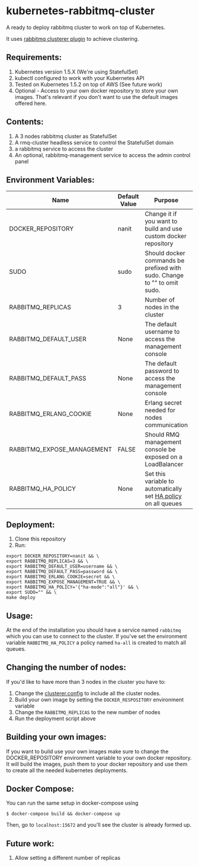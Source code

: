 # kubernetes-rabbitmq-cluster

A ready to deploy rabbitmq cluster to work on top of Kubernetes.

It uses [rabbitmq clusterer plugin](https://github.com/rabbitmq/rabbitmq-clusterer) to achieve clustering.

## Requirements:
1. Kubernetes version 1.5.X (We're using StatefulSet)
2. kubectl configured to work with your Kubernetes API
3. Tested on Kubernetes 1.5.2 on top of AWS (See future work)
4. Optional - Access to your own docker repository to store your own images. That's relevant if you don't want to use the default images offered here.

## Contents:

1. A 3 nodes rabbitmq cluster as StatefulSet
2. A rmq-cluster headless service to control the StatefulSet domain
3. a rabbitmq service to access the cluster
4. An optional, rabbitmq-management service to access the admin control panel

## Environment Variables:
| Name                         | Default Value         | Purpose                                                                  | Can be changed? |
|------------------------------|-----------------------|--------------------------------------------------------------------------|-----------------|
| DOCKER_REPOSITORY            | nanit                 | Change it if you want to build and use custom docker repository          | Yes             |
| SUDO                         | sudo                  | Should docker commands be prefixed with sudo. Change to "" to omit sudo. | Yes             |
| RABBITMQ_REPLICAS            | 3                     | Number of nodes in the cluster                                           | No              |
| RABBITMQ_DEFAULT_USER        | None                  | The default username to access the management console                    | Yes             |
| RABBITMQ_DEFAULT_PASS        | None                  | The default password to access the management console                    | Yes             |
| RABBITMQ_ERLANG_COOKIE       | None                  | Erlang secret needed for nodes communication                             | Yes             |
| RABBITMQ_EXPOSE_MANAGEMENT   | FALSE                 | Should RMQ management console be exposed on a LoadBalancer               | Yes             |
| RABBITMQ_HA_POLICY           | None                  | Set this variable to automatically set [HA policy](https://www.rabbitmq.com/ha.html) on all queues           | Yes             |

## Deployment:

1. Clone this repository
2. Run:

```
export DOCKER_REPOSITORY=nanit && \
export RABBITMQ_REPLICAS=3 && \
export RABBITMQ_DEFAULT_USER=username && \
export RABBITMQ_DEFAULT_PASS=password && \
export RABBITMQ_ERLANG_COOKIE=secret && \
export RABBITMQ_EXPOSE_MANAGEMENT=TRUE && \
export RABBITMQ_HA_POLICY='{"ha-mode":"all"}' && \
export SUDO="" && \
make deploy
```

## Usage:

At the end of the installation you should have a service named `rabbitmq` which you can use to connect to the cluster.
If you've set the environment variable `RABBITMQ_HA_POLICY` a policy named `ha-all` is created to match all queues.

## Changing the number of nodes:

If you'd like to have more than 3 nodes in the cluster you have to:

1. Change the [clusterer.config](https://github.com/nanit/kubernetes-rabbitmq-cluster/blob/master/docker/clusterer.config) to include all the cluster nodes.
2. Build your own image by setting the `DOCKER_RESPOSITORY` environment variable
3. Change the `RABBITMQ_REPLICAS` to the new number of nodes
4. Run the deployment script above

## Building your own images:
If you want to build use your own images make sure to change the DOCKER_REPOSITORY environment variable to your own docker repository.
It will build the images, push them to your docker repository and use them to create all the needed kubernetes deployments.

## Docker Compose:
You can run the same setup in docker-compose using
```
$ docker-compose build && docker-compose up
```
Then, go to `localhost:15672` and you'll see the cluster is already formed up.

## Future work:
1. Allow setting a different number of replicas

